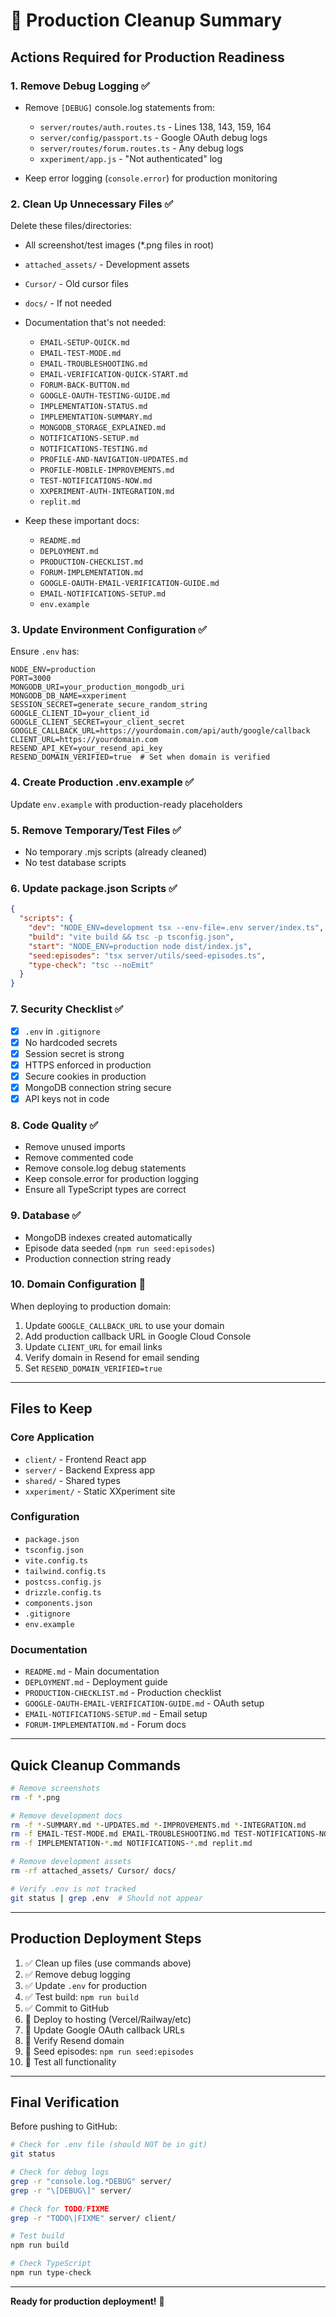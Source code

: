# 🚀 Production Cleanup Summary

## Actions Required for Production Readiness

### 1. **Remove Debug Logging** ✅
- Remove `[DEBUG]` console.log statements from:
  - `server/routes/auth.routes.ts` - Lines 138, 143, 159, 164
  - `server/config/passport.ts` - Google OAuth debug logs
  - `server/routes/forum.routes.ts` - Any debug logs
  - `xxperiment/app.js` - "Not authenticated" log
  
- Keep error logging (`console.error`) for production monitoring

### 2. **Clean Up Unnecessary Files** ✅
Delete these files/directories:
- All screenshot/test images (*.png files in root)
- `attached_assets/` - Development assets
- `Cursor/` - Old cursor files
- `docs/` - If not needed
- Documentation that's not needed:
  - `EMAIL-SETUP-QUICK.md`
  - `EMAIL-TEST-MODE.md`
  - `EMAIL-TROUBLESHOOTING.md`
  - `EMAIL-VERIFICATION-QUICK-START.md`
  - `FORUM-BACK-BUTTON.md`
  - `GOOGLE-OAUTH-TESTING-GUIDE.md`
  - `IMPLEMENTATION-STATUS.md`
  - `IMPLEMENTATION-SUMMARY.md`
  - `MONGODB_STORAGE_EXPLAINED.md`
  - `NOTIFICATIONS-SETUP.md`
  - `NOTIFICATIONS-TESTING.md`
  - `PROFILE-AND-NAVIGATION-UPDATES.md`
  - `PROFILE-MOBILE-IMPROVEMENTS.md`
  - `TEST-NOTIFICATIONS-NOW.md`
  - `XXPERIMENT-AUTH-INTEGRATION.md`
  - `replit.md`

- Keep these important docs:
  - `README.md`
  - `DEPLOYMENT.md`
  - `PRODUCTION-CHECKLIST.md`
  - `FORUM-IMPLEMENTATION.md`
  - `GOOGLE-OAUTH-EMAIL-VERIFICATION-GUIDE.md`
  - `EMAIL-NOTIFICATIONS-SETUP.md`
  - `env.example`

### 3. **Update Environment Configuration** ✅
Ensure `.env` has:
```env
NODE_ENV=production
PORT=3000
MONGODB_URI=your_production_mongodb_uri
MONGODB_DB_NAME=xxperiment
SESSION_SECRET=generate_secure_random_string
GOOGLE_CLIENT_ID=your_client_id
GOOGLE_CLIENT_SECRET=your_client_secret  
GOOGLE_CALLBACK_URL=https://yourdomain.com/api/auth/google/callback
CLIENT_URL=https://yourdomain.com
RESEND_API_KEY=your_resend_api_key
RESEND_DOMAIN_VERIFIED=true  # Set when domain is verified
```

### 4. **Create Production .env.example** ✅
Update `env.example` with production-ready placeholders

### 5. **Remove Temporary/Test Files** ✅
- No temporary .mjs scripts (already cleaned)
- No test database scripts

### 6. **Update package.json Scripts** ✅
```json
{
  "scripts": {
    "dev": "NODE_ENV=development tsx --env-file=.env server/index.ts",
    "build": "vite build && tsc -p tsconfig.json",
    "start": "NODE_ENV=production node dist/index.js",
    "seed:episodes": "tsx server/utils/seed-episodes.ts",
    "type-check": "tsc --noEmit"
  }
}
```

### 7. **Security Checklist** ✅
- [x] `.env` in `.gitignore`
- [x] No hardcoded secrets
- [x] Session secret is strong
- [x] HTTPS enforced in production
- [x] Secure cookies in production
- [x] MongoDB connection string secure
- [x] API keys not in code

### 8. **Code Quality** ✅
- Remove unused imports
- Remove commented code
- Remove console.log debug statements
- Keep console.error for production logging
- Ensure all TypeScript types are correct

### 9. **Database** ✅
- MongoDB indexes created automatically
- Episode data seeded (`npm run seed:episodes`)
- Production connection string ready

### 10. **Domain Configuration** 📝
When deploying to production domain:
1. Update `GOOGLE_CALLBACK_URL` to use your domain
2. Add production callback URL in Google Cloud Console
3. Update `CLIENT_URL` for email links
4. Verify domain in Resend for email sending
5. Set `RESEND_DOMAIN_VERIFIED=true`

---

## Files to Keep

### Core Application
- `client/` - Frontend React app
- `server/` - Backend Express app
- `shared/` - Shared types
- `xxperiment/` - Static XXperiment site

### Configuration
- `package.json`
- `tsconfig.json`
- `vite.config.ts`
- `tailwind.config.ts`
- `postcss.config.js`
- `drizzle.config.ts`
- `components.json`
- `.gitignore`
- `env.example`

### Documentation
- `README.md` - Main documentation
- `DEPLOYMENT.md` - Deployment guide
- `PRODUCTION-CHECKLIST.md` - Production checklist
- `GOOGLE-OAUTH-EMAIL-VERIFICATION-GUIDE.md` - OAuth setup
- `EMAIL-NOTIFICATIONS-SETUP.md` - Email setup
- `FORUM-IMPLEMENTATION.md` - Forum docs

---

## Quick Cleanup Commands

```bash
# Remove screenshots
rm -f *.png

# Remove development docs
rm -f *-SUMMARY.md *-UPDATES.md *-IMPROVEMENTS.md *-INTEGRATION.md
rm -f EMAIL-TEST-MODE.md EMAIL-TROUBLESHOOTING.md TEST-NOTIFICATIONS-NOW.md
rm -f IMPLEMENTATION-*.md NOTIFICATIONS-*.md replit.md

# Remove development assets
rm -rf attached_assets/ Cursor/ docs/

# Verify .env is not tracked
git status | grep .env  # Should not appear
```

---

## Production Deployment Steps

1. ✅ Clean up files (use commands above)
2. ✅ Remove debug logging
3. ✅ Update `.env` for production
4. ✅ Test build: `npm run build`
5. ✅ Commit to GitHub
6. 📝 Deploy to hosting (Vercel/Railway/etc)
7. 📝 Update Google OAuth callback URLs
8. 📝 Verify Resend domain
9. 📝 Seed episodes: `npm run seed:episodes`
10. 📝 Test all functionality

---

## Final Verification

Before pushing to GitHub:
```bash
# Check for .env file (should NOT be in git)
git status

# Check for debug logs
grep -r "console.log.*DEBUG" server/
grep -r "\[DEBUG\]" server/

# Check for TODO/FIXME
grep -r "TODO\|FIXME" server/ client/

# Test build
npm run build

# Check TypeScript
npm run type-check
```

---

**Ready for production deployment!** 🚀


